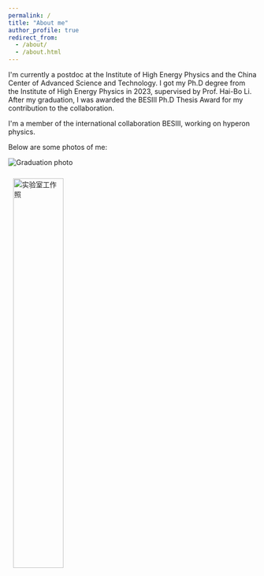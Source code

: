 ```yaml
---
permalink: /
title: "About me"
author_profile: true
redirect_from: 
  - /about/
  - /about.html
---
```


I'm currently a postdoc at the Institute of High Energy Physics and the China Center of Advanced Science and Technology. I got my Ph.D degree from the Institute of High Energy Physics in 2023, supervised by Prof. Hai-Bo Li. After my graduation, I was awarded the BESIII Ph.D Thesis Award for my contribution to the collaboration.

I'm a member of the international collaboration BESIII, working on hyperon physics.

Below are some photos of me:


![Graduation photo](https://github.com/shenhfhep/Hong-Fei_Shen.github.io/blob/master/images/withHaibo.jpg)
<!-- Markdown 写法 -->

<!-- HTML 精细控制 -->
<img src="{{ 'https://github.com/shenhfhep/Hong-Fei_Shen.github.io/blob/master/images/withOlsen.jpg' | relative_url }}" 
     alt="实验室工作照" 
     style="width: 45%; margin: 10px;">
